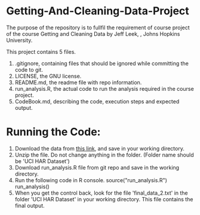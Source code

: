 # Getting-And-Cleaning-Data-Project

The purpose of the repository is to fullfil the requirement of course project of the course Getting and Cleaning Data
by Jeff Leek, , Johns Hopkins University.

This project contains 5 files.

1. .gitignore, containing files that should be ignored while committing the code to git.
2. LICENSE, the GNU license.
3. README.md, the readme file with repo information.
4. run_analysis.R, the actual code to run the analysis required in the course project.
5. CodeBook.md, describing the code, execution steps and expected output.

# Running the Code:

1. Download the data from [this link](https://d396qusza40orc.cloudfront.net/getdata%2Fprojectfiles%2FUCI%20HAR%20Dataset.zip ), and save in your working directory.
2. Unzip the file. Do not change anything in the folder. (Folder name should be 'UCI HAR Dataset')
3. Download run_analysis.R file from git repo and save in the working directory.
4. Run the following code in R console.
      source("run_analysis.R")
      run_analysis()
5. When you get the control back, look for the file 'final_data_2.txt' in the folder 'UCI HAR Dataset' in your working directory. This file contains the final output.


